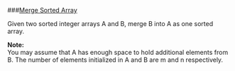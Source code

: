 ###[Merge Sorted Array](http://leetcode.com/onlinejudge#question_88)

Given two sorted integer arrays A and B, merge B into A as one sorted array.

**Note:**  
You may assume that A has enough space to hold additional elements from B. The number of elements initialized in A and B are m and n respectively.